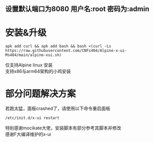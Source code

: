 ## 设置默认端口为8080 用户名:root 密码为:admin
 # 安装&升级

```
apk add curl && apk add bash && bash <(curl -Ls https://raw.githubusercontent.com/CNFs404/Alpine-x-ui-Ms404/main/alpine-xui.sh)
```
仅支持Alpine linux 安装  
支持x86与arm64架构的小鸡安装
# 部分问题解决方案
若跑太猛，面板crashed了，请使用以下命令重启面板
```
/etc/init.d/x-ui restart
```
特别感谢mocikate大佬，安装脚本有部分参考其脚本并修改  
感谢F大编译维护的x-ui
